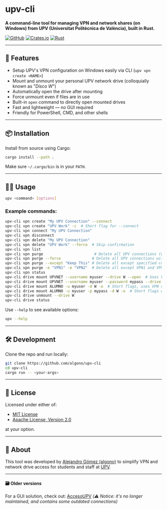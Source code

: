 # upv-cli

**A command-line tool for managing VPN and network shares (on Windows) from UPV (Universitat Politècnica de València), built in Rust.**

[![GitHub](https://img.shields.io/badge/github-algono%2Fupv--cli-8da0cb?logo=github)](https://github.com/algono/upv-cli)
[![Crates.io](https://img.shields.io/crates/v/upv-cli.svg)](https://crates.io/crates/upv-cli)
[![Rust](https://img.shields.io/badge/Rust-D34516?logo=rust&logoColor=white)](https://www.rust-lang.org/)


---

## 🚀 Features

- Setup UPV's VPN configuration on Windows easily via CLI (`upv vpn create <NAME>`)
- Mount and unmount your personal UPV network drive (colloquially known as "_Disco W_")
- Automatically open the drive after mounting
- Force unmount even if files are in use
- Built-in `open` command to directly open mounted drives
- Fast and lightweight — no GUI required
- Friendly for PowerShell, CMD, and other shells

---

## 📦 Installation

Install from source using Cargo:

```bash
cargo install --path .
```

Make sure `~/.cargo/bin` is in your `PATH`.

---

## 🧑‍💻 Usage

```bash
upv <command> [options]
```

### Example commands:

```bash
upv-cli vpn create "My UPV Connection" --connect
upv-cli vpn create "UPV Work" -c  # Short flag for --connect
upv-cli vpn connect "My UPV Connection"
upv-cli vpn disconnect
upv-cli vpn delete "My UPV Connection"
upv-cli vpn delete "UPV Work" --force  # Skip confirmation
upv-cli vpn list
upv-cli vpn purge                       # Delete all UPV connections (with double confirmation)
upv-cli vpn purge --force              # Delete all UPV connections without confirmation
upv-cli vpn purge --except "Keep This" # Delete all except specified connections
upv-cli vpn purge -e "VPN1" -e "VPN2"  # Delete all except VPN1 and VPN2
upv-cli vpn status
upv-cli drive mount UPVNET --username myuser --drive W --open  # Uses VPN credentials
upv-cli drive mount UPVNET --username myuser --password mypass --drive W --open  # Uses explicit credentials
upv-cli drive mount ALUMNO -u myuser -d W -o  # Short flags, uses VPN credentials
upv-cli drive mount ALUMNO -u myuser -p mypass -d W -o  # Short flags with password
upv-cli drive unmount --drive W
upv-cli drive status
```

Use `--help` to see available options:

```bash
upv --help
```

---

## 🛠️ Development

Clone the repo and run locally:

```bash
git clone https://github.com/algono/upv-cli
cd upv-cli
cargo run -- <your-args>
```

---

## 🧾 License

Licensed under either of:

* [MIT License](LICENSE-MIT)
* [Apache License, Version 2.0](LICENSE-APACHE)

at your option.

---

## 🙋 About

This tool was developed by [Alejandro Gómez (algono)](https://github.com/algono) to simplify VPN and network drive access for students and staff at [UPV](https://www.upv.es/index-en.html).

---

#### 🗃️ Older versions

For a GUI solution, check out: [AccesoUPV](https://github.com/algono/AccesoUPV) _(:warning: Notice: it's no longer maintained, and contains some outdated connections)_